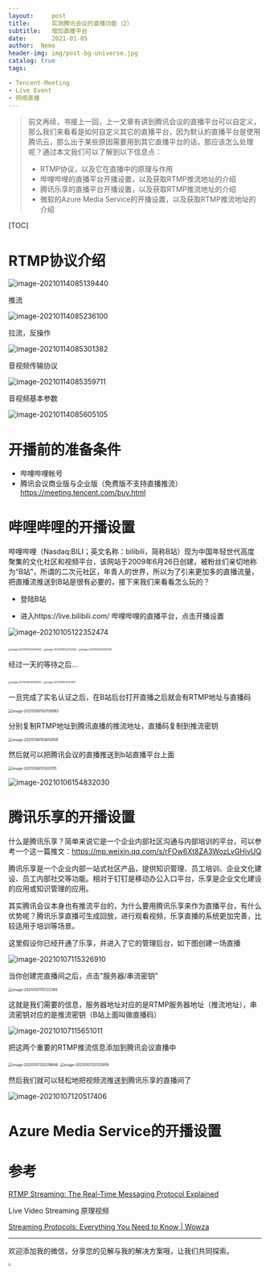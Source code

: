 ```yaml
---
layout:     post
title:      实测腾讯会议的直播功能（2）
subtitle: 	增加直播平台
date:       2021-01-05
author:  Nemo
header-img: img/post-bg-universe.jpg
catalog: true
tags:

- Tencent-Meeting
- Live Event
- 网络直播
---
```


> 前文再续，书接上一回，上一文章有讲到腾讯会议的直播平台可以自定义，那么我们来看看是如何自定义其它的直播平台，因为默认的直播平台是使用腾讯云，那么出于某些原因需要用到其它直播平台的话，那应该怎么处理呢？通过本文我们可以了解到以下信息点：
>
> - RTMP协议，以及它在直播中的原理与作用
> - 哔哩哔哩的直播平台开播设置，以及获取RTMP推流地址的介绍
> - 腾讯乐享的直播平台开播设置，以及获取RTMP推流地址的介绍
> - 微软的Azure Media Service的开播设置，以及获取RTMP推流地址的介绍

[TOC]



# RTMP协议介绍



![image-20210114085139440](C:\Users\Nemo\Documents\GitHub\tangx007\img\image-20210114085139440.png)



推流

![image-20210114085236100](C:\Users\Nemo\Documents\GitHub\tangx007\img\image-20210114085236100.png)

拉流，反操作

![image-20210114085301382](C:\Users\Nemo\Documents\GitHub\tangx007\img\image-20210114085301382.png)

音视频传输协议

![image-20210114085359711](C:\Users\Nemo\Documents\GitHub\tangx007\img\image-20210114085359711.png)

音视频基本参数

![image-20210114085605105](C:\Users\Nemo\Documents\GitHub\tangx007\img\image-20210114085605105.png)

# 开播前的准备条件

- 哔哩哔哩帐号
- 腾讯会议商业版与企业版（免费版不支持直播推流）https://meeting.tencent.com/buy.html



# 哔哩哔哩的开播设置

哔哩哔哩（Nasdaq:BILI；英文名称：bilibili，简称B站）现为中国年轻世代高度聚集的文化社区和视频平台，该网站于2009年6月26日创建，被粉丝们亲切地称为“B站”，所谓的二次元社区，年青人的世界，所以为了引来更加多的直播流量，把直播流推送到B站是很有必要的，接下来我们来看看怎么玩的？

- 登陆B站

- 进入https://live.bilibili.com/ 哔哩哔哩的直播平台，点击开播设置

![image-20210105122352474](C:\Users\Nemo\Documents\GitHub\tangx007\img\image-20210105122352474.png)

<img src="C:\Users\Nemo\Documents\GitHub\tangx007\img\image-20210105122604520.png" alt="image-20210105122604520" style="zoom: 33%;" />

<img src="C:\Users\Nemo\Documents\GitHub\tangx007\img\image-20210105122702924.png" alt="image-20210105122702924" style="zoom:33%;" />

<img src="C:\Users\Nemo\Documents\GitHub\tangx007\img\image-20210105162930706.png" alt="image-20210105162930706" style="zoom:33%;" />

经过一天的等待之后...

<img src="C:\Users\Nemo\Documents\GitHub\tangx007\img\image-20210106145056052.png" alt="image-20210106145056052" style="zoom:33%;" />

<img src="C:\Users\Nemo\Documents\GitHub\tangx007\img\image-20210106145127451.png" alt="image-20210106145127451" style="zoom:33%;" />

一旦完成了实名认证之后，在B站后台打开直播之后就会有RTMP地址与直播码

<img src="C:\Users\Nemo\Documents\GitHub\tangx007\img\image-20210106150708963.png" alt="image-20210106150708963" style="zoom:50%;" />

分别复制RTMP地址到腾讯直播的推流地址，直播码复制到推流密钥

<img src="C:\Users\Nemo\Documents\GitHub\tangx007\img\image-20210106150810859.png" alt="image-20210106150810859" style="zoom:50%;" />

然后就可以把腾讯会议的直播推送到b站直播平台上面

<img src="C:\Users\Nemo\Documents\GitHub\tangx007\img\image-20210106151003115.png" alt="image-20210106151003115" style="zoom:50%;" />

![image-20210106154832030](C:\Users\Nemo\Documents\GitHub\tangx007\img\image-20210106154832030.png)

# 腾讯乐享的开播设置

什么是腾讯乐享？简单来说它是一个企业内部社区沟通与内部培训的平台，可以参考一个这一篇推文：https://mp.weixin.qq.com/s/rFOw6Xt8ZA3WozLvGHivUQ

腾讯乐享是一个企业内部一站式社区产品，提供知识管理、员工培训、企业文化建设、员工内部社交等功能。相对于钉钉是移动办公入口平台，乐享是企业文化建设的应用或知识管理的应用。

其实腾讯会议本身也有推流平台的，为什么要用腾讯乐享来作为直播平台，有什么优势呢？腾讯乐享直播可生成回放，进行观看视频，乐享直播的系统更加完善，比较适用于培训等场景。

这里假设你已经开通了乐享，并进入了它的管理后台，如下图创建一场直播

![image-20210107115326910](C:\Users\Nemo\Documents\GitHub\tangx007\img\image-20210107115326910.png)

当你创建完直播间之后，点击"服务器/串流密钥"

<img src="C:\Users\Nemo\Documents\GitHub\tangx007\img\image-20210107115722365.png" alt="image-20210107115722365" style="zoom:50%;" />

这就是我们需要的信息，服务器地址对应的是RTMP服务器地址（推流地址），串流密钥对应的是推流密钥（B站上面叫做直播码）

![image-20210107115651011](C:\Users\Nemo\Documents\GitHub\tangx007\img\image-20210107115651011.png)

把这两个重要的RTMP推流信息添加到腾讯会议直播中

<img src="C:\Users\Nemo\Documents\GitHub\tangx007\img\image-20210107120219646.png" alt="image-20210107120219646" style="zoom:50%;" />

<img src="C:\Users\Nemo\Documents\GitHub\tangx007\img\image-20210107120125919.png" alt="image-20210107120125919" style="zoom:50%;" />

然后我们就可以轻松地把视频流推送到腾讯乐享的直播间了

![image-20210107120517406](C:\Users\Nemo\Documents\GitHub\tangx007\img\image-20210107120517406.png)

# Azure Media Service的开播设置



# 参考

[RTMP Streaming: The Real-Time Messaging Protocol Explained](https://www.wowza.com/blog/rtmp-streaming-real-time-messaging-protocol) 

Live Video Streaming 原理视频

[Streaming Protocols: Everything You Need to Know | Wowza](https://www.wowza.com/blog/streaming-protocols)





------

欢迎添加我的微信，分享您的见解与我的解决方案哦，让我们共同探索。

<img src="https://cdn.jsdelivr.net/gh/tangx007/tangx007.github.io/img/nemo-qrcode.jpg" style="zoom: 33%;" />